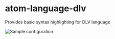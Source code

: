 # atom-language-dlv
Provides basic syntax highlighting for DLV language

![Sample configuration](https://raw.githubusercontent.com/thoniorf/atom-language-dlv/master/preview.png)
